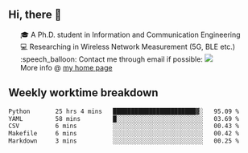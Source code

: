 <h2 > Hi, there 👋 </h3>

<div >
 <ul>
 🎓 A Ph.D. student in Information and Communication Engineering <br>
 💻 Researching in Wireless Network Measurement (5G, BLE etc.)<br>
 :speech_balloon: Contact me through email if possible: <a href="mailto:ethanjia@sjtu.edu.cn"><img src="https://img.shields.io/badge/-ethanjia@sjtu.edu.cn-c14438?style=plastic&logo=Gmail&logoColor=white&link=mailto:mailto:ethanjia@sjtu.edu.cn"></a> <br>
  More info @ <a href="https://haifengjia.github.io">my home page</a>
 </ul>
</div>

<h2 >
Weekly worktime breakdown
</h1>


<!--START_SECTION:waka-->

```txt
Python       25 hrs 4 mins   ███████████████████████▓░   95.09 %
YAML         58 mins         █░░░░░░░░░░░░░░░░░░░░░░░░   03.69 %
CSV          6 mins          ░░░░░░░░░░░░░░░░░░░░░░░░░   00.43 %
Makefile     6 mins          ░░░░░░░░░░░░░░░░░░░░░░░░░   00.42 %
Markdown     3 mins          ░░░░░░░░░░░░░░░░░░░░░░░░░   00.25 %
```

<!--END_SECTION:waka-->


